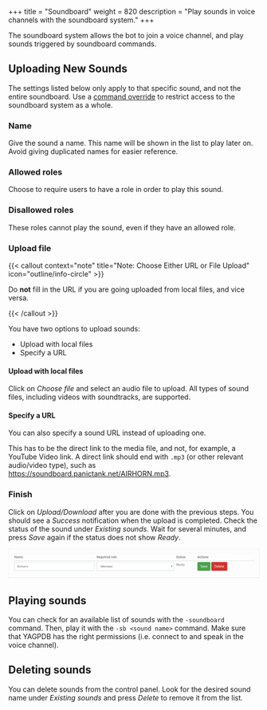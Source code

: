 +++
title = "Soundboard"
weight = 820
description = "Play sounds in voice channels with the soundboard system."
+++

The soundboard system allows the bot to join a voice channel, and play sounds triggered by soundboard commands.

## Uploading New Sounds

The settings listed below only apply to that specific sound, and not the entire soundboard. Use a [command
override](/docs/core/command-settings) to restrict access to the soundboard system as a whole.

### Name

Give the sound a name. This name will be shown in the list to play later on. Avoid giving duplicated names for easier
reference.

### Allowed roles

Choose to require users to have a role in order to play this sound.

### Disallowed roles

These roles cannot play the sound, even if they have an allowed role.

### Upload file

{{< callout context="note" title="Note: Choose Either URL or File Upload" icon="outline/info-circle" >}}

Do **not** fill in the URL if you are going uploaded from local files, and vice versa.

{{< /callout >}}


You have two options to upload sounds:

- Upload with local files
- Specify a URL

#### Upload with local files

Click on _Choose file_ and select an audio file to upload. All types of sound files, including videos with soundtracks,
are supported.

#### Specify a URL

You can also specify a sound URL instead of uploading one.

This has to be the direct link to the media file, and not, for example, a YouTube Video link. A direct link should end
with `.mp3` (or other relevant audio/video type), such as <https://soundboard.panictank.net/AIRHORN.mp3>.

### Finish

Click on _Upload/Download_ after you are done with the previous steps. You should see a _Success_ notification when the
upload is completed. Check the status of the sound under _Existing sounds_. Wait for several minutes, and press
_Save_ again if the status does not show _Ready_.

![An example of a successfully uploaded sound](example_soundboard.png)

## Playing sounds

You can check for an available list of sounds with the `-soundboard` command. Then, play it with the `-sb <sound name>`
command. Make sure that YAGPDB has the right permissions (i.e. connect to and speak in the voice channel).

## Deleting sounds

You can delete sounds from the control panel. Look for the desired sound name under _Existing sounds_ and press _Delete_
to remove it from the list.
